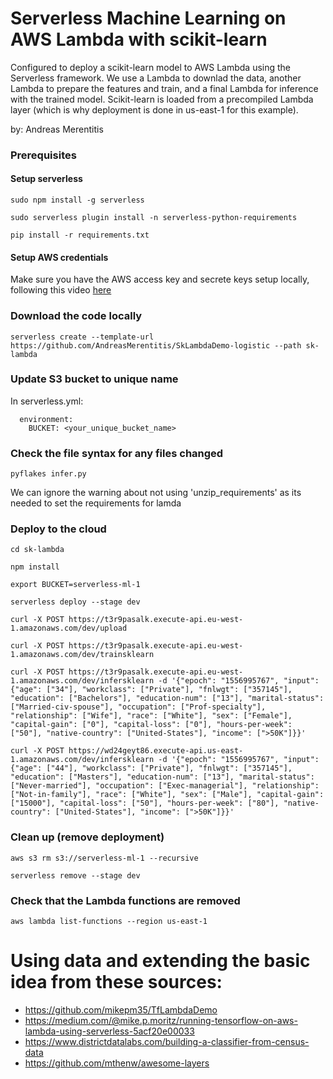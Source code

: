 # Serverless Machine Learning on AWS Lambda with scikit-learn

Configured to deploy a scikit-learn model to AWS Lambda using the Serverless framework.
We use a Lambda to downlad the data, another Lambda to prepare the features and train,
and a final Lambda for inference with the trained model. Scikit-learn is loaded from 
a precompiled Lambda layer (which is why deployment is done in us-east-1 for this
example).

by: Andreas Merentitis

### Prerequisites

#### Setup serverless

```  
sudo npm install -g serverless

sudo serverless plugin install -n serverless-python-requirements

pip install -r requirements.txt

```
#### Setup AWS credentials

Make sure you have the AWS access key and secrete keys setup locally, following this video [here](https://www.youtube.com/watch?v=KngM5bfpttA)

### Download the code locally

```  
serverless create --template-url https://github.com/AndreasMerentitis/SkLambdaDemo-logistic --path sk-lambda
```

### Update S3 bucket to unique name
In serverless.yml:
```  
  environment:
    BUCKET: <your_unique_bucket_name> 
```

### Check the file syntax for any files changed 
```
pyflakes infer.py

```
We can ignore the warning about not using 'unzip_requirements' as its needed to set the requirements for lamda


### Deploy to the cloud  

```
cd sk-lambda

npm install

export BUCKET=serverless-ml-1

serverless deploy --stage dev

curl -X POST https://t3r9pasalk.execute-api.eu-west-1.amazonaws.com/dev/upload

curl -X POST https://t3r9pasalk.execute-api.eu-west-1.amazonaws.com/dev/trainsklearn

curl -X POST https://t3r9pasalk.execute-api.eu-west-1.amazonaws.com/dev/infersklearn -d '{"epoch": "1556995767", "input": {"age": ["34"], "workclass": ["Private"], "fnlwgt": ["357145"], "education": ["Bachelors"], "education-num": ["13"], "marital-status": ["Married-civ-spouse"], "occupation": ["Prof-specialty"], "relationship": ["Wife"], "race": ["White"], "sex": ["Female"], "capital-gain": ["0"], "capital-loss": ["0"], "hours-per-week": ["50"], "native-country": ["United-States"], "income": [">50K"]}}'

curl -X POST https://wd24geyt86.execute-api.us-east-1.amazonaws.com/dev/infersklearn -d '{"epoch": "1556995767", "input": {"age": ["44"], "workclass": ["Private"], "fnlwgt": ["357145"], "education": ["Masters"], "education-num": ["13"], "marital-status": ["Never-married"], "occupation": ["Exec-managerial"], "relationship": ["Not-in-family"], "race": ["White"], "sex": ["Male"], "capital-gain": ["15000"], "capital-loss": ["50"], "hours-per-week": ["80"], "native-country": ["United-States"], "income": [">50K"]}}'
```

### Clean up (remove deployment) 


```
aws s3 rm s3://serverless-ml-1 --recursive

serverless remove --stage dev 
```

### Check that the Lambda functions are removed 

```
aws lambda list-functions --region us-east-1
```

# Using data and extending the basic idea from these sources:
* https://github.com/mikepm35/TfLambdaDemo
* https://medium.com/@mike.p.moritz/running-tensorflow-on-aws-lambda-using-serverless-5acf20e00033
* https://www.districtdatalabs.com/building-a-classifier-from-census-data
* https://github.com/mthenw/awesome-layers









